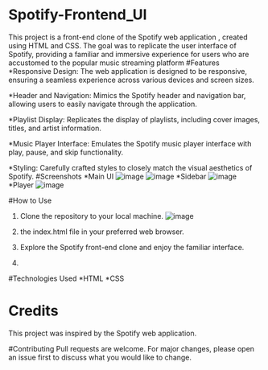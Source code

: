 # Spotify-Frontend_UI
This project is a front-end clone of the Spotify web application , created using HTML and CSS. The goal was to replicate the user interface of Spotify, providing a familiar and immersive experience for users who are accustomed to the popular music streaming platform
#Features
*Responsive Design: The web application is designed to be responsive, ensuring a seamless experience across various devices and screen sizes.

*Header and Navigation: Mimics the Spotify header and navigation bar, allowing users to easily navigate through the application.

*Playlist Display: Replicates the display of playlists, including cover images, titles, and artist information.

*Music Player Interface: Emulates the Spotify music player interface with play, pause, and skip functionality.

*Styling: Carefully crafted styles to closely match the visual aesthetics of Spotify.
#Screenshots
*Main UI
![image](https://github.com/chaudharysumit001/Spotify-Frontend_UI/assets/86030135/00ba7c0c-d301-4d31-abe7-1ec43d2c13d6)
![image](https://github.com/chaudharysumit001/Spotify-Frontend_UI/assets/86030135/d7694854-6b9d-4859-b66f-a15fe7e2a45d)
*Sidebar
![image](https://github.com/chaudharysumit001/Spotify-Frontend_UI/assets/86030135/a05a9f00-b68d-4c07-8e17-7f2f10682c0a)
*Player
![image](https://github.com/chaudharysumit001/Spotify-Frontend_UI/assets/86030135/dfcf60f2-e4e6-48f8-ac48-c708fdf4e82e)

#How to Use
1. Clone the repository to your local machine.
![image](https://github.com/chaudharysumit001/Spotify-Frontend_UI/assets/86030135/ecc2e176-a0fd-48f0-974e-daf7d43ae87a)

2. the index.html file in your preferred web browser.

3. Explore the Spotify front-end clone and enjoy the familiar interface.
4. 
#Technologies Used
*HTML
*CSS

# Credits
This project was inspired by the Spotify web application.

#Contributing
Pull requests are welcome. For major changes, please open an issue first to discuss what you would like to change.
